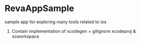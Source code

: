 # RevaAppSample
sample app for exploring many tools related to ios

1. Contain implementation of xcodegen + gitignore xcodeproj & xcworkspace

